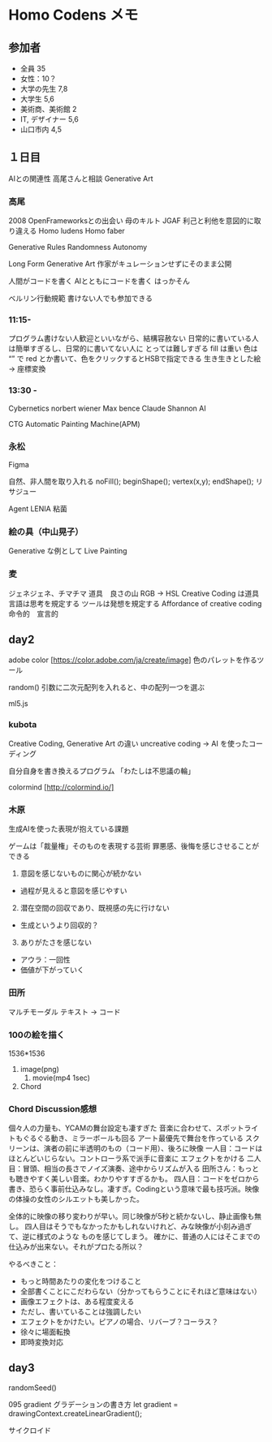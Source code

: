 # Homo Codens メモ

## 参加者
- 全員 35
- 女性：10？
- 大学の先生 7,8
- 大学生 5,6
- 美術商、美術館  2
- IT, デザイナー 5,6
- 山口市内 4,5

## １日目

AIとの関連性
高尾さんと相談
Generative Art

### 高尾
2008 OpenFrameworksとの出会い
母のキルト
JGAF
利己と利他を意図的に取り違える
Homo ludens
Homo faber

Generative
Rules
Randomness
Autonomy

Long Form Generative Art
作家がキュレーションせずにそのまま公開

人間がコードを書く
AIとともにコードを書く
はっかそん

ベルリン行動規範
書けない人でも参加できる

### 11:15-
プログラム書けない人歓迎といいながら、結構容赦ない
日常的に書いている人は簡単すぎるし、日常的に書いてない人に
とっては難しすぎる
fill は重い
色は “” で red とか書いて、色をクリックするとHSBで指定できる
生き生きとした絵 -> 座標変換

### 13:30 -
Cybernetics
  norbert wiener
  Max bence
  Claude Shannon  AI

CTG
Automatic Painting Machine(APM)

### 永松
Figma

自然、非人間を取り入れる
noFill();
beginShape();
vertex(x,y);
endShape();
リサジュー

Agent
LENIA
粘菌

### 絵の具（中山晃子）

Generative な例として Live Painting

### 麦
ジェネジェネ、チマチマ
道具　良さの山
RGB -> HSL
Creative Coding は道具
言語は思考を規定する
ツールは発想を規定する
Affordance of creative coding 
命令的　宣言的


## day2

adobe color
[https://color.adobe.com/ja/create/image]
色のパレットを作るツール

random()
引数に二次元配列を入れると、中の配列一つを選ぶ

ml5.js

### kubota
Creative Coding, Generative Art の違い
uncreative coding -> AI を使ったコーディング

自分自身を書き換えるプログラム
「わたしは不思議の輪」

colormind
[http://colormind.io/]

### 木原
生成AIを使った表現が抱えている課題

ゲームは「裁量権」そのものを表現する芸術
罪悪感、後悔を感じさせることができる

1. 意図を感じないものに関心が続かない
  - 過程が見えると意図を感じやすい
2. 潜在空間の回収であり、既視感の先に行けない
  - 生成というより回収的？
3. ありがたさを感じない
  - アウラ：一回性
  - 価値が下がっていく


### 田所
マルチモーダル
テキスト -> コード

### 100の絵を描く
1536*1536
1. image(png)
    1. movie(mp4 1sec)
2. Chord


### Chord Discussion感想
個々人の力量も、YCAMの舞台設定も凄すぎた
音楽に合わせて、スポットライトもぐるぐる動き、ミラーボールも回る
アート最優先で舞台を作っている
スクリーンは、演者の前に半透明のもの（コード用）、後ろに映像
一人目：コードはほとんどいじらない。コントローラ系で派手に音楽に
エフェクトをかける
二人目：冒頭、相当の長さでノイズ演奏、途中からリズムが入る
田所さん：もっとも聴きやすく美しい音楽。わかりやすすぎるかも。
四人目：コードをゼロから書き、恐らく事前仕込みなし。凄すぎ。Codingという意味で最も技巧派。映像の体操の女性のシルエットも美しかった。

全体的に映像の移り変わりが早い。同じ映像が5秒と続かないし、静止画像も無し。
四人目はそうでもなかったかもしれないけれど、みな映像が小刻み過ぎて、逆に様式のような
ものを感じてしまう。
確かに、普通の人にはそこまでの仕込みが出来ない。それがプロたる所以？

やるべきこと：
- もっと時間あたりの変化をつけること
- 全部書くことにこだわらない（分かってもらうことにそれほど意味はない）
- 画像エフェクトは、ある程度変える
- ただし、書いていることは強調したい
- エフェクトをかけたい。ピアノの場合、リバーブ？コーラス？
- 徐々に場面転換
- 即時変換対応


## day3
randomSeed()

095 gradient グラデーションの書き方
let gradient = drawingContext.createLinearGradient();

サイクロイド

